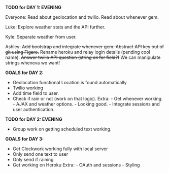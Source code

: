 **TODO for DAY 1: EVENING**

Everyone: Read about geolocation and twilio. Read about whenever gem.

Luke: Explore weather stats and the API further.

Kyle: Separate weather from user.

Ashley: <s>Add bootstrap and integrate whenever gem. Abstract API key out of git using Figaro.</s> Rename heroku and relay login details (pending cool name). <s>Answer twilio API question (string ok for field?)</s> We can manipulate strings wheneva we want!

**GOALS for DAY 2:**

- Geolocation functional
    Location is found automatically
- Twilio working
- Add time field to user.
- Check if rain or not (work on that logic).
Extra: - Get whenever working.
       - AJAX and weather options.
       - Looking good.
       - Integrate sessions and user authentication.

**TODO for DAY 2: EVENING**

- Group work on getting scheduled text working.

**GOALS for DAY 3:**
- Get Clockwork working fully with local server
- Only send one text to user
- Only send if raining
- Get working on Heroku
Extra: - OAuth and sessions
       - Styling
